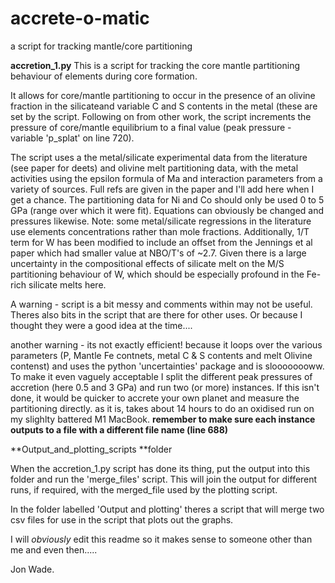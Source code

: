 # accrete-o-matic
a script for tracking mantle/core partitioning 


**accretion_1.py**
This is a script for tracking the core mantle partitioning behaviour of elements during core formation.

It allows for core/mantle partitioning to occur in the presence of an olivine fraction in the silicateand variable C and S contents in the metal (these are set by the script. Following on from other work, the script increments the pressure of core/mantle equilibrium to a final value (peak pressure - variable 'p_splat' on line 720).  

The script uses a the metal/silicate experimental data from the literature (see paper for deets) and olivine melt partitioning data, with the metal activities using the epsilon formula of Ma and interaction parameters from a variety of sources.  Full refs are given in the paper and I'll add here when I get a chance.  The partitioning data for Ni and Co should only be used 0 to 5 GPa (range over which it were fit).  Equations can obviously be changed and pressures likewise.  Note: some metal/silicate regressions in the literature use elements concentrations rather than mole fractions.  Additionally, 1/T term for W has been modified to include an offset from the Jennings et al paper which had smaller value at NBO/T's of ~2.7. Given there is a large uncertainty in the compositional effects of silicate melt on the M/S partitioning behaviour of W, which should be especially profound in the Fe-rich silicate melts here.

A warning - script is a bit messy  and comments within may not be useful. Theres also bits in the script that are there for other uses.  Or because I thought they were a good idea at the time....

another warning - its not exactly efficient!  because it loops over the various parameters (P, Mantle Fe contnets,  metal C & S contents and melt Olivine contenst) and uses the python 'uncertainties' package and is sloooooooww. To make it even vaguely acceptable I split the different peak pressures of accretion (here 0.5 and 3 GPa)  and run two (or more) instances. If this isn't done, it would be quicker to accrete your own planet and measure the partitioning directly.  as it is, takes about 14 hours to do an oxidised run on my slighlty battered M1 MacBook. 
**remember to make sure each instance outputs to a file with a different file name (line 688)**


**Output_and_plotting_scripts **folder

When the accretion_1.py script has done its thing, put the output into this folder and run the 'merge_files' script.
This will join the output for different runs, if required, with the merged_file used by the plotting script.

In the folder labelled 'Output and plotting' theres a script that will merge two csv files for use in the script that plots out the graphs. 

I will *obviously* edit this readme so it makes sense to someone other than me and even then.....

Jon Wade. 
